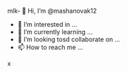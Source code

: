 mlk- 👋 Hi, I’m @mashanovak12
- 👀 I’m interested in ...
- 🌱 I’m currently learning ...
- 💞️ I’m looking tosd collaborate on ...
- 📫 How to reach me ...

<!---
mashanovak12/mashanovak12 is a ✨ special ✨ repository because its `README.md` (this file) appears on your GitHub profile.
You can click the Praseview link to take a look at your changes.
--->x
